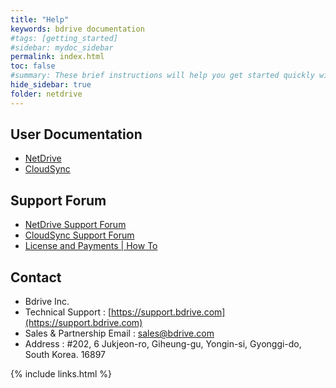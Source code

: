 ```yaml
---
title: "Help"
keywords: bdrive documentation
#tags: [getting_started]
#sidebar: mydoc_sidebar
permalink: index.html
toc: false
#summary: These brief instructions will help you get started quickly with the theme. The other topics in this help provide additional information and detail about working with other aspects of this theme and Jekyll.
hide_sidebar: true
folder: netdrive
---
```


## User Documentation

- [NetDrive](1-2-netdrive)
- [CloudSync](1-3-cloudsync)

## Support Forum

- [NetDrive Support Forum](https://support.bdrive.com/c/netdrive3)
- [CloudSync Support Forum](https://support.bdrive.com/c/cloudsync)
- [License and Payments &#124; How To](https://support.bdrive.com/c/subscriptions-payments)

## Contact

- Bdrive Inc.
- Technical Support : [https://support.bdrive.com](https://support.bdrive.com)
- Sales & Partnership Email : [sales@bdrive.com](mailto://sales@bdrive.com)
- Address : #202, 6 Jukjeon-ro, Giheung-gu, Yongin-si, Gyonggi-do, South Korea. 16897

{% include links.html %}
